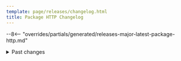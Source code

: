 ```yaml
---
template: page/releases/changelog.html
title: Package HTTP Changelog
---
```


--8<-- "overrides/partials/generated/releases-major-latest-package-http.md"

<details>
  <summary>
    Past changes
  </summary>

--8<-- "overrides/partials/generated/releases-major-previously-package-http.md"

</details>
